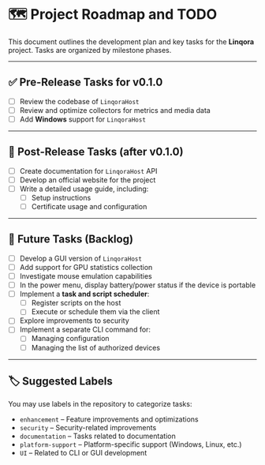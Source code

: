 # 🗺️ Project Roadmap and TODO

This document outlines the development plan and key tasks for the **Linqora** project. Tasks are organized by milestone phases.

---

## ✅ Pre-Release Tasks for v0.1.0

- [ ] Review the codebase of `LinqoraHost`
- [ ] Review and optimize collectors for metrics and media data
- [ ] Add **Windows** support for `LinqoraHost`

---

## 🚀 Post-Release Tasks (after v0.1.0)

- [ ] Create documentation for `LinqoraHost` API
- [ ] Develop an official website for the project
- [ ] Write a detailed usage guide, including:
  - [ ] Setup instructions
  - [ ] Certificate usage and configuration

---

## 🔮 Future Tasks (Backlog)

- [ ] Develop a GUI version of `LinqoraHost`
- [ ] Add support for GPU statistics collection
- [ ] Investigate mouse emulation capabilities
- [ ] In the power menu, display battery/power status if the device is portable
- [ ] Implement a **task and script scheduler**:
  - [ ] Register scripts on the host
  - [ ] Execute or schedule them via the client
- [ ] Explore improvements to security
- [ ] Implement a separate CLI command for:
  - [ ] Managing configuration
  - [ ] Managing the list of authorized devices

---

## 🏷 Suggested Labels

You may use labels in the repository to categorize tasks:

- `enhancement` – Feature improvements and optimizations
- `security` – Security-related improvements
- `documentation` – Tasks related to documentation
- `platform-support` – Platform-specific support (Windows, Linux, etc.)
- `UI` – Related to CLI or GUI development
